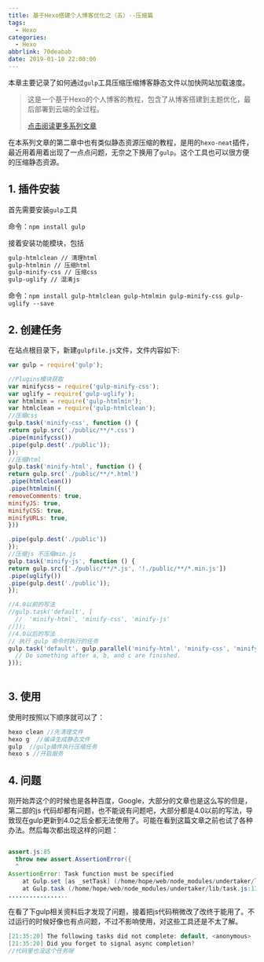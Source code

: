 ```yaml
---
title: 基于Hexo搭建个人博客优化之（五）--压缩篇
tags:
  - Hexo
categories:
  - Hexo
abbrlink: 70deabab
date: 2019-01-10 22:00:00
---
```


本章主要记录了如何通过`gulp`工具压缩压缩博客静态文件以加快网站加载速度。

<!--more-->

> 这是一个基于Hexo的个人博客的教程，包含了从博客搭建到主题优化，最后部署到云端的全过程。
>
> [点击阅读更多系列文章](https://www.lixueduan.com/tags/Hexo/)

在本系列文章的第二章中也有类似静态资源压缩的教程，是用的`hexo-neat`插件，最近用着用着出现了一点点问题，无奈之下换用了`gulp`。这个工具也可以很方便的压缩静态资源。

## 1. 插件安装

首先需要安装`gulp`工具

命令：`npm install gulp`

接着安装功能模块，包括

```xml
gulp-htmlclean // 清理html
gulp-htmlmin // 压缩html
gulp-minify-css // 压缩css
gulp-uglify // 混淆js
```

命令：`npm install gulp-htmlclean gulp-htmlmin gulp-minify-css gulp-uglify --save`

## 2. 创建任务

在站点根目录下，新建`gulpfile.js`文件，文件内容如下:

```javascript
var gulp = require('gulp');

//Plugins模块获取
var minifycss = require('gulp-minify-css');
var uglify = require('gulp-uglify');
var htmlmin = require('gulp-htmlmin');
var htmlclean = require('gulp-htmlclean');
//压缩css
gulp.task('minify-css', function () {
return gulp.src('./public/**/*.css')
.pipe(minifycss())
.pipe(gulp.dest('./public'));
});
//压缩html
gulp.task('minify-html', function () {
return gulp.src('./public/**/*.html')
.pipe(htmlclean())
.pipe(htmlmin({
removeComments: true,
minifyJS: true,
minifyCSS: true,
minifyURLs: true,
}))

.pipe(gulp.dest('./public'))
});
//压缩js 不压缩min.js
gulp.task('minify-js', function () {
return gulp.src(['./public/**/*.js', '!./public/**/*.min.js'])
.pipe(uglify())
.pipe(gulp.dest('./public'));
});

//4.0以前的写法 
//gulp.task('default', [
  //  'minify-html', 'minify-css', 'minify-js'
//]);
//4.0以后的写法
// 执行 gulp 命令时执行的任务
gulp.task('default', gulp.parallel('minify-html', 'minify-css', 'minify-js', function() {
  // Do something after a, b, and c are finished.
}));
 
```

## 3. 使用

使用时按照以下顺序就可以了：

```java
hexo clean //先清理文件
hexo g  //编译生成静态文件
gulp  //gulp插件执行压缩任务
hexo s //开启服务
```

## 4. 问题

刚开始弄这个的时候也是各种百度，Google，大部分的文章也是这么写的但是，第二部的js 代码却都有问题，也不能说有问题吧，大部分都是4.0以前的写法，导致现在gulp更新到4.0之后全都无法使用了。可能在看到这篇文章之前也试了各种办法。然后每次都出现这样的问题：

```java

assert.js:85
  throw new assert.AssertionError({
  ^
AssertionError: Task function must be specified
    at Gulp.set [as _setTask] (/home/hope/web/node_modules/undertaker/lib/set-task.js:10:3)
    at Gulp.task (/home/hope/web/node_modules/undertaker/lib/task.js:13:8)
.................
```

在看了下gulp相关资料后才发现了问题，接着把js代码稍微改了改终于能用了。不过运行的时候好像也有点问题，不过不影响使用，对这些工具还是不太了解。

```java
[21:35:20] The following tasks did not complete: default, <anonymous>
[21:35:20] Did you forget to signal async completion?
//代码里也没这个任务呀
```